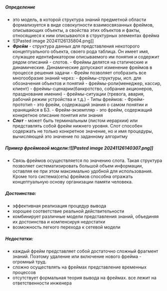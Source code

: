 ##### Определение
- это модель, в которой структура знаний предметной области формализуется в виде совокупности взаимосвязанных фреймов, описывающих объекты, а свойства этих объектов и факты, относящиеся к ним описываются в структурных элементах фрейма
- ![[Pasted image 20241126135804.png]]
- ***Фрейм*** - структура данных для представления некоторого концептуального объекта, своего рода таблица. Он имеет имя, служащее идентификатором описываемого им понятия и содержит рядом описаний - слотов.
		- Фреймы делятся на статические и динамические. Динамические допускают изменение фреймов в процессе решения задачи
		- Фрейм позволяет отобразить все многообразие знаний через:
			- фреймы-структуры, исп. для обозначения объектов и понятий
			- фреймы-роли(менеджер, кассир, клиент)
			- фреймы-сценарии(банкротство, собрание акционеров, празднование именин)
			- фреймы-ситуации (тревога, авария, рабочий режим устройства  и т.д.)
		-  Типы фреймов:
			- Фрейм-прототип - это фрейм, содержащий знания о самом понятии и хранящийся в БЗ.
			- Фрейм-экземпляр - это фрейм, содержащий конкретное описание понятия или знания
- ***Слот*** - может быть терминальным (листом иерархии) или представлять собой фрейм нижнего уровня. Слот способен содержать не только конкретное значение, но и имя процедуры, вычисляющей это значение по заданному алгоритму
##### Пример фреймовой модели:![[Pasted image 20241126140307.png]]
- Связь фреймов осуществляется по значению слота. Такая структура позволяет систематизировать большой объем информации, оставляя ее при этом максимально удобной для использования. Кроме того система(сеть) фреймов способна отражать концептуальную основу организации памяти человека.

##### Достоинства:
- эффективная реализация процедур вывода
- хорошее соответствие реальной действительности
- комбинирует различные модели представления знаний, объединяя их достоинства и компенсируя недостатки
- возможность легкого перехода к сетевой модели
##### Недостатки:
- каждый фрейм представляет собой достаточно сложный фрагмент знаний. Поэтому удаление или включение нового фрейма - огромный труд.
- сложно осуществлять на фреймах представление временных процессов
- отсутствует формальная теория вывода на фреймах. все лежит на ответственности инженера